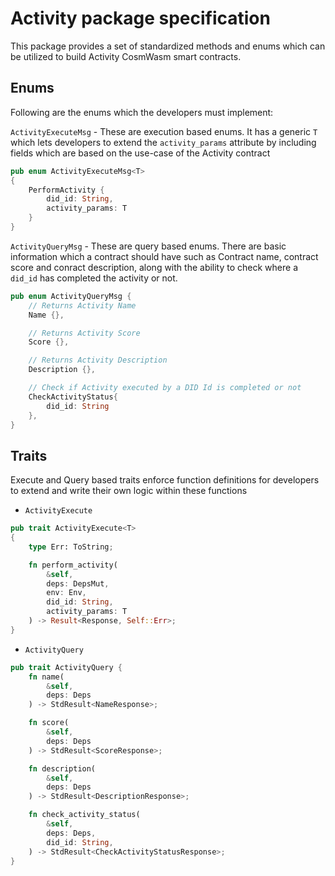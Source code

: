 # Activity package specification

This package provides a set of standardized methods and enums which can be utilized to build Activity CosmWasm smart contracts.

## Enums

Following are the enums which the developers must implement:

`ActivityExecuteMsg` - These are execution based enums. It has a generic `T` which lets developers to extend the `activity_params` attribute by including fields which are based on the use-case of the Activity contract

```rs
pub enum ActivityExecuteMsg<T>
{
    PerformActivity {
        did_id: String,
        activity_params: T
    }
}
```

`ActivityQueryMsg` - These are query based enums. There are basic information which a contract should have such as Contract name, contract score and conract description, along with the ability to check where a `did_id` has completed the activity or not.

```rs
pub enum ActivityQueryMsg {
    // Returns Activity Name
    Name {},

    // Returns Activity Score
    Score {},

    // Returns Activity Description
    Description {},

    // Check if Activity executed by a DID Id is completed or not
    CheckActivityStatus{
        did_id: String
    },
}
```

## Traits

Execute and Query based traits enforce function definitions for developers to extend and write their own logic within these functions

- `ActivityExecute`

```rs
pub trait ActivityExecute<T>
{
    type Err: ToString;

    fn perform_activity(
        &self,
        deps: DepsMut,
        env: Env,
        did_id: String,
        activity_params: T
    ) -> Result<Response, Self::Err>;
}
```

- `ActivityQuery`

```rs
pub trait ActivityQuery {
    fn name(
        &self,
        deps: Deps
    ) -> StdResult<NameResponse>;

    fn score(
        &self,
        deps: Deps
    ) -> StdResult<ScoreResponse>;

    fn description(
        &self,
        deps: Deps
    ) -> StdResult<DescriptionResponse>;

    fn check_activity_status(
        &self,
        deps: Deps,
        did_id: String,
    ) -> StdResult<CheckActivityStatusResponse>;
}
```
